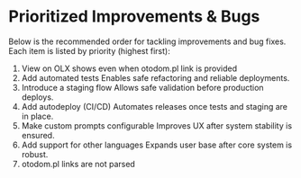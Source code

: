 # Prioritized Improvements & Bugs

Below is the recommended order for tackling improvements and bug fixes. Each item is listed by priority (highest first):
1. View on OLX shows even when otodom.pl link is provided
3. Add automated tests
   Enables safe refactoring and reliable deployments.
4. Introduce a staging flow
   Allows safe validation before production deploys.
5. Add autodeploy (CI/CD)
   Automates releases once tests and staging are in place.
6. Make custom prompts configurable
   Improves UX after system stability is ensured.
7. Add support for other languages
   Expands user base after core system is robust.
8. otodom.pl links are not parsed
